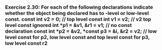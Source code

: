 ### Exercise 2.30: For each of the following declarations indicate whether the object being declared has to -level or low-level const.    const int v2 = 0;                                //    top level const    int v1 = v2;                                     //    v2 top level const ignored    int *p1 = &v1, &r1 = v1;                         //    no const declaration    const int *p2 = &v2, *const p3 = &i, &r2 = v2;   //    low level const for p2, low level const and top level const                                                           for p3, low level const r2